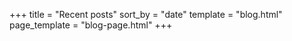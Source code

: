 +++
title = "Recent posts"
sort_by = "date"
template = "blog.html"
page_template = "blog-page.html"
+++
